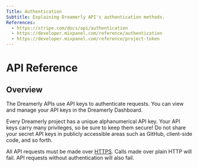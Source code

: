```yaml
---
Title: Authentication
Subtitle: Explaining Dreamerly API's authentication methods.
References:
  - https://stripe.com/docs/api/authentication
  - https://developer.mixpanel.com/reference/authentication
  - https://developer.mixpanel.com/reference/project-token
---
```


# API Reference

## Overview

The Dreamerly APIs use API keys to authenticate requests. You can view and manage your API keys in the Dreamerly Dashboard.

Every Dreamerly project has a unique alphanumerical API key. Your API keys carry many privileges, so be sure to keep them secure! Do not share your secret API keys in publicly accessible areas such as GitHub, client-side code, and so forth.

All API requests must be made over [HTTPS](http://en.wikipedia.org/wiki/HTTP_Secure). Calls made over plain HTTP will fail. API requests without authentication will also fail.